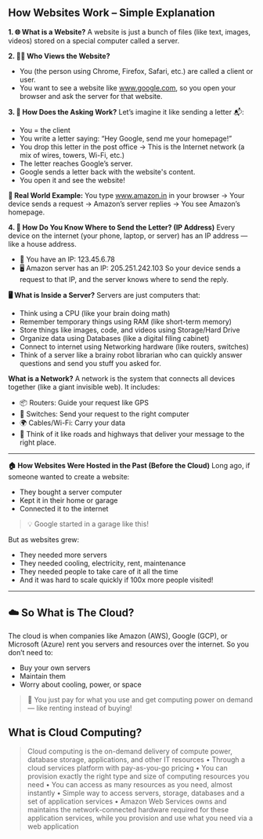 ## How Websites Work – Simple Explanation
**1. 🌐 What is a Website?**
A website is just a bunch of files (like text, images, videos) stored on a special computer called a server.

**2. 🧑‍💻 Who Views the Website?**
- You (the person using Chrome, Firefox, Safari, etc.) are called a client or user.
- You want to see a website like www.google.com, so you open your browser and ask the server for that website.

**3. 🔁 How Does the Asking Work?**
Let’s imagine it like sending a letter 📬:
- You = the client
- You write a letter saying: “Hey Google, send me your homepage!”
- You drop this letter in the post office → This is the Internet network (a mix of wires, towers, Wi-Fi, etc.)
- The letter reaches Google’s server.
- Google sends a letter back with the website's content.
- You open it and see the website!

**🎯 Real World Example:**
You type www.amazon.in in your browser → Your device sends a request → Amazon’s server replies → You see Amazon’s homepage.

**4. 🧭 How Do You Know Where to Send the Letter? (IP Address)**
Every device on the internet (your phone, laptop, or server) has an IP address — like a house address.

- 🧑 You have an IP: 123.45.6.78
- 🖥️ Amazon server has an IP: 205.251.242.103
So your device sends a request to that IP, and the server knows where to send the reply.

**🖥️ What is Inside a Server?**
Servers are just computers that:
- Think using a CPU (like your brain doing math)
-  Remember temporary things using RAM (like short-term memory)
-  Store things like images, code, and videos using Storage/Hard Drive
-   Organize data using Databases (like a digital filing cabinet)
-   Connect to internet using Networking hardware (like routers, switches)
-   Think of a server like a brainy robot librarian who can quickly answer questions and send you stuff you asked for.

**What is a Network?**
A network is the system that connects all devices together (like a giant invisible web).
It includes:
- 📦 Routers: Guide your request like GPS
- 🔄 Switches: Send your request to the right computer
- 🌍 Cables/Wi-Fi: Carry your data
- 🎯 Think of it like roads and highways that deliver your message to the right place.
----

**🏠 How Websites Were Hosted in the Past (Before the Cloud)**
Long ago, if someone wanted to create a website:
- They bought a server computer
- Kept it in their home or garage
- Connected it to the internet
> 💡 Google started in a garage like this!

But as websites grew:
- They needed more servers
- They needed cooling, electricity, rent, maintenance
- They needed people to take care of it all the time
- And it was hard to scale quickly if 100x more people visited!
----

## ☁️ So What is The Cloud?
The cloud is when companies like Amazon (AWS), Google (GCP), or Microsoft (Azure) rent you servers and resources over the internet.
So you don’t need to:
- Buy your own servers
- Maintain them
- Worry about cooling, power, or space
> 🎯 You just pay for what you use and get computing power on demand — like renting instead of buying!

## What is Cloud Computing?
> Cloud computing is the on-demand delivery of compute power, database storage, 
applications, and other IT resources
 • Through a cloud services platform with pay-as-you-go pricing
 • You can provision exactly the right type and size of computing resources you 
need 
• You can access as many resources as you need, almost instantly
 • Simple way to access servers, storage, databases and a set of application services
 • Amazon Web Services owns and maintains the network-connected hardware 
required for these application services, while you provision and use what you need 
via a web application
